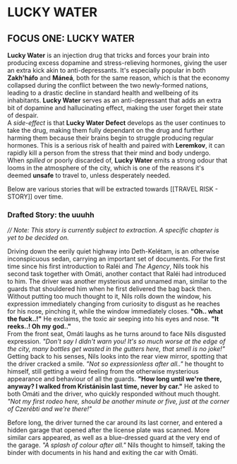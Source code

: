 # LUCKY WATER
## FOCUS ONE: LUCKY WATER
**Lucky Water** is an injection drug that tricks and forces your brain into producing excess dopamine and stress-relieving hormones, giving the user an extra kick akin to anti-depressants. It's especially popular in both **Zakh'háfo** and **Máneá**, both for the same reason, which is that the economy collapsed during the conflict between the two newly-formed nations, leading to a drastic decline in standard health and wellbeing of its inhabitants. **Lucky Water** serves as an anti-depressant that adds an extra bit of dopamine and hallucinating effect, making the user forget their state of despair. \
A *side-effect* is that **Lucky Water Defect** develops as the user continues to take the drug, making them fully dependant on the drug and further harming them because their brains begin to struggle producing regular hormones. This is a serious risk of health and paired with **Leremkov**, it can rapidly kill a person from the stress that their mind and body undergo. \
When *spilled* or poorly discarded of, **Lucky Water** emits a strong odour that looms in the atmosphere of the city, which is one of the reasons it's deemed **unsafe** to travel to, unless desperately needed.

Below are various stories that will be extracted towards [[TRAVEL RISK - STORY]] over time.

### Drafted Story: the uuuhh
*// Note: This story is currently subject to extraction. A specific chapter is yet to be decided on.*

Driving down the eerily quiet highway into Deth-Kelétam, is an otherwise inconspicuous sedan, carrying an important set of documents. For the first time since his first introduction to Raléi and *The Agency*, Nils took his second task together with Omáti, another contact that Raléi had introduced to him. The driver was another mysterious and unnamed man, similar to the guards that shouldered him when he first delivered the bag back then. Without putting too much thought to it, Nils rolls down the window, his expression immediately changing from curiosity to disgust as he reaches for his nose, pinching it, while the window immediately closes. **"Oh.. what the fuck..!"** He exclaims, the toxic air seeping into his eyes and nose. **"It reeks..! Oh my god.."** \
From the front seat, Omáti laughs as he turns around to face Nils disgusted expression. *"Don't say I didn't warn you! It's so much worse at the edge of the city, many bottles get wasted in the gutters here, that smell is no joke!"* \
Getting back to his senses, Nils looks into the rear view mirror, spotting that the driver cracked a smile. *"Not so expressionless after all.."* he thought to himself, still getting a weird feeling from the otherwise mysterious appearance and behaviour of all the guards. **"How long until we're there, anyway? I walked from Kristánisin last time, never by car."** He asked to both Omáti and the driver, who quickly responded without much thought. *"Not my first rodeo here, should be another minute or five, just at the corner of Czerébti and we're there!"*

Before long, the driver turned the car around its last corner, and entered a hidden garage that opened after the license plate was scanned. More similar cars appeared, as well as a blue-dressed guard at the very end of the garage. *"A splash of colour after all."* Nils thought to himself, taking the binder with documents in his hand and exiting the car with Omáti. 
